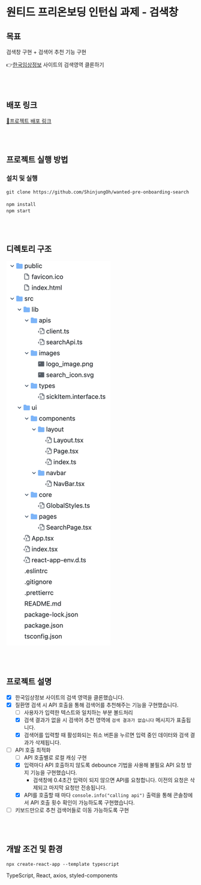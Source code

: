 # 원티드 프리온보딩 인턴십 과제 - 검색창

## 목표

검색창 구현 + 검색어 추천 기능 구현

👉[한국임상정보](https://clinicaltrialskorea.com/) 사이트의 검색영역 클론하기

<br><br>

## 배포 링크
[🎯프로젝트 배포 링크](https://clinquant-gumption-42dd8c.netlify.app/)

<br><br>

## 프로젝트 실행 방법

### 설치 및 실행

```md
git clone https://github.com/ShinjungOh/wanted-pre-onboarding-search 

npm install
npm start
```

<br><br>

## 디렉토리 구조

![](파일구조.png)


<br><br>

## 프로젝트 설명

- [x] 한국임상정보 사이트의 검색 영역을 클론했습니다.
- [x] 질환명 검색 시 API 호출을 통해 검색어를 추천해주는 기능을 구현했습니다.   
  - [ ] 사용자가 입력한 텍스트와 일치하는 부분 볼드처리
  - [x] 검색 결과가 없을 시 검색어 추천 영역에 `검색 결과가 없습니다` 메시지가 표출됩니다.
  - [x] 검색어를 입력할 때 활성화되는 취소 버튼을 누르면 입력 중인 데이터와 검색 결과가 삭제됩니다.
- [ ] API 호출 최적화
    - [ ] API 호출별로 로컬 캐싱 구현
    - [x] 입력마다 API 호출하지 않도록 debounce 기법을 사용해 불필요 API 요청 방지 기능을 구현했습니다.
      - 검색창에 0.4초간 입력이 되지 않으면 API를 요청합니다. 이전의 요청은 삭제되고 마지막 요청만 전송됩니다.
    - [x] API를 호출할 때 마다 `console.info("calling api")` 출력을 통해 콘솔창에서 API 호출 횟수 확인이 가능하도록 구현했습니다.
- [ ] 키보드만으로 추천 검색어들로 이동 가능하도록 구현

<br><br>

## 개발 조건 및 환경

`npx create-react-app --template typescript`  

TypeScript, React, axios, styled-components 
